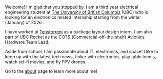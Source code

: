 Welcome! I'm glad that you stopped by. I am a third year electrical engineering student at [The University of British Columbia][1] (UBC) who is looking for an electronics related internship starting from the winter (January) of 2026 .

I have worked at [Tenstorrent][2] as a package layout design intern. I am also part of [UBC Rocket][3] as the COTS (Commercial-off-the-shelf)  Avionics Hardware Team Lead. 

Aside from school, I am passionate about IT, electronics, and space! I like to keep up with the latest tech news, tinker with electronics, play table tennis, watch sci-fi movies, and fly FPV drones.

Go to the [about][4] page to learn more about me!

[1]: https://www.ubc.ca/
[2]: https://tenstorrent.com/
[3]: https://www.ubcrocket.com/
[4]: /about